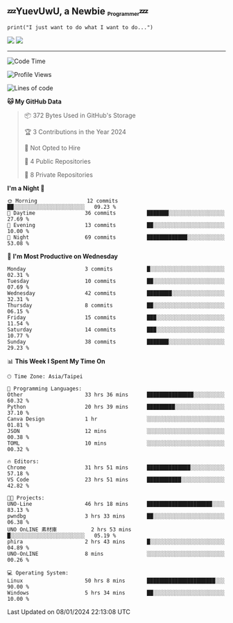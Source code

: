 ## :zzz:YuevUwU, a Newbie <sub><sup><sub>Programmer</sub></sup></sub>:zzz:
```python3
print("I just want to do what I want to do...")
```
<picture>
  <source
    srcset="https://github-readme-stats.vercel.app/api?username=YuevUwU&show_icons=true&theme=midnight-purple&hide_border=true&border_radius=10&show=reviews"
    media="(prefers-color-scheme: dark)"
  />
  <source
    srcset="https://github-readme-stats.vercel.app/api?username=YuevUwU&show_icons=true&theme=buefy&hide_border=true&border_radius=10&show=reviews"
    media="(prefers-color-scheme: light), (prefers-color-scheme: no-preference)"
  />
  <img src="https://github-readme-stats.vercel.app/api?username=YuevUwU&show_icons=true&theme=midnight-purple&hide_border=true&border_radius=10&show=reviews" />
</picture>

<picture>
  <source
    srcset="https://github-readme-stats.vercel.app/api/top-langs/?username=YuevUwU&layout=donut&theme=midnight-purple&hide_border=true&border_radius=10&"
    media="(prefers-color-scheme: dark)"
  />
  <source
    srcset="https://github-readme-stats.vercel.app/api/top-langs/?username=YuevUwU&layout=donut&theme=buefy&hide_border=true&border_radius=10"
    media="(prefers-color-scheme: light), (prefers-color-scheme: no-preference)"
  />
  <img src="https://github-readme-stats.vercel.app/api/top-langs/?username=YuevUwU&layout=donut&theme=midnight-purple&hide_border=true&border_radius=10" />
</picture>

---

<!--START_SECTION:waka-->
![Code Time](http://img.shields.io/badge/Code%20Time-71%20hrs%2032%20mins-blue)

![Profile Views](http://img.shields.io/badge/Profile%20Views-20-blue)

![Lines of code](https://img.shields.io/badge/From%20Hello%20World%20I%27ve%20Written-14.7%20thousand%20lines%20of%20code-blue)

**🐱 My GitHub Data** 

> 📦 372 Bytes Used in GitHub's Storage 
 > 
> 🏆 3 Contributions in the Year 2024
 > 
> 🚫 Not Opted to Hire
 > 
> 📜 4 Public Repositories 
 > 
> 🔑 8 Private Repositories 
 > 
**I'm a Night 🦉** 

```text
🌞 Morning                12 commits          ██░░░░░░░░░░░░░░░░░░░░░░░   09.23 % 
🌆 Daytime                36 commits          ███████░░░░░░░░░░░░░░░░░░   27.69 % 
🌃 Evening                13 commits          ██░░░░░░░░░░░░░░░░░░░░░░░   10.00 % 
🌙 Night                  69 commits          █████████████░░░░░░░░░░░░   53.08 % 
```
📅 **I'm Most Productive on Wednesday** 

```text
Monday                   3 commits           █░░░░░░░░░░░░░░░░░░░░░░░░   02.31 % 
Tuesday                  10 commits          ██░░░░░░░░░░░░░░░░░░░░░░░   07.69 % 
Wednesday                42 commits          ████████░░░░░░░░░░░░░░░░░   32.31 % 
Thursday                 8 commits           ██░░░░░░░░░░░░░░░░░░░░░░░   06.15 % 
Friday                   15 commits          ███░░░░░░░░░░░░░░░░░░░░░░   11.54 % 
Saturday                 14 commits          ███░░░░░░░░░░░░░░░░░░░░░░   10.77 % 
Sunday                   38 commits          ███████░░░░░░░░░░░░░░░░░░   29.23 % 
```


📊 **This Week I Spent My Time On** 

```text
🕑︎ Time Zone: Asia/Taipei

💬 Programming Languages: 
Other                    33 hrs 36 mins      ███████████████░░░░░░░░░░   60.32 % 
Python                   20 hrs 39 mins      █████████░░░░░░░░░░░░░░░░   37.10 % 
Canva Design             1 hr                ░░░░░░░░░░░░░░░░░░░░░░░░░   01.81 % 
JSON                     12 mins             ░░░░░░░░░░░░░░░░░░░░░░░░░   00.38 % 
TOML                     10 mins             ░░░░░░░░░░░░░░░░░░░░░░░░░   00.32 % 

🔥 Editors: 
Chrome                   31 hrs 51 mins      ██████████████░░░░░░░░░░░   57.18 % 
VS Code                  23 hrs 51 mins      ███████████░░░░░░░░░░░░░░   42.82 % 

🐱‍💻 Projects: 
UNO-Line                 46 hrs 18 mins      █████████████████████░░░░   83.13 % 
pwndbg                   3 hrs 33 mins       ██░░░░░░░░░░░░░░░░░░░░░░░   06.38 % 
UNO OnLINE 素材庫           2 hrs 53 mins       █░░░░░░░░░░░░░░░░░░░░░░░░   05.19 % 
phira                    2 hrs 43 mins       █░░░░░░░░░░░░░░░░░░░░░░░░   04.89 % 
UNO-OnLINE               8 mins              ░░░░░░░░░░░░░░░░░░░░░░░░░   00.26 % 

💻 Operating System: 
Linux                    50 hrs 8 mins       ██████████████████████░░░   90.00 % 
Windows                  5 hrs 34 mins       ██░░░░░░░░░░░░░░░░░░░░░░░   10.00 % 
```


 Last Updated on 08/01/2024 22:13:08 UTC
<!--END_SECTION:waka-->
